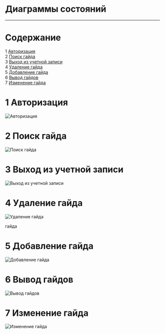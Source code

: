 # Диаграммы состояний
---

# Содержание
1 [Авторизация](#auth)  
2 [Поиск гайда](#search)  
3 [Выход из учетной записи](#logout)  
4 [Удаление гайда](#delete)  
5 [Добавление гайда](#add)  
6 [Вывод гайдов](#show)  
7 [Изменение гайда](#change)

<a name="auth"/>

# 1 Авторизация
![Авторизация](https://github.com/SBavia/Smoker-s-paradise/blob/master/docs/SystemProject/StateDiagrams/Authorization.png)

<a name="search"/>

# 2 Поиск гайда
![Поиск гайда](https://github.com/SBavia/Smoker-s-paradise/blob/master/docs/SystemProject/StateDiagrams/Search.png)

<a name="logout"/>

# 3 Выход из учетной записи
![Выход из учетной записи](https://github.com/SBavia/Smoker-s-paradise/blob/master/docs/SystemProject/StateDiagrams/Logout.png)

<a name="delete"/>

# 4 Удаление гайда
![Удаление гайда](https://github.com/SBavia/Smoker-s-paradise/blob/master/docs/SystemProject/StateDiagrams/Delete.png)

<a name="add"/>гайда

# 5 Добавление гайда
![Добавление гайда](https://github.com/SBavia/Smoker-s-paradise/blob/master/docs/SystemProject/StateDiagrams/Add.png)

<a name="show"/>

# 6 Вывод гайдов
![Вывод гайдов](https://github.com/SBavia/Smoker-s-paradise/blob/master/docs/SystemProject/StateDiagrams/ShowAll.png)

<a name="delete"/>

# 7 Изменение гайда
![Изменение гайда](https://github.com/SBavia/Smoker-s-paradise/blob/master/docs/SystemProject/StateDiagrams/Change.png)
